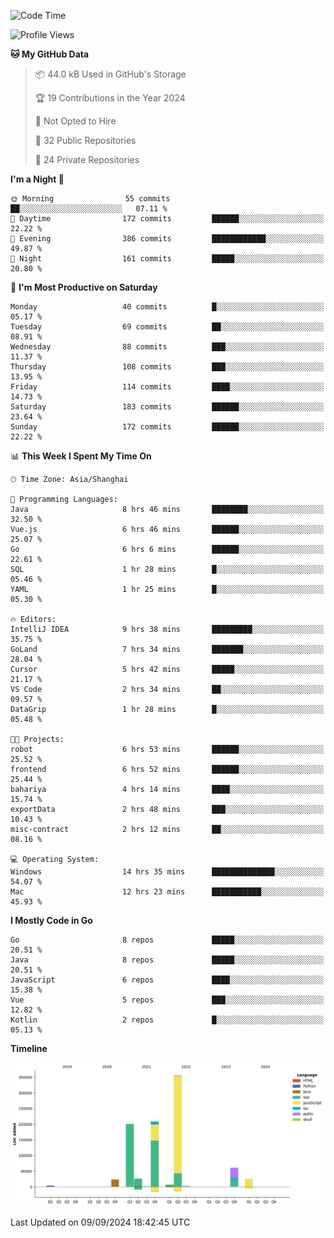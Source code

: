 <!--START_SECTION:waka-->
![Code Time](http://img.shields.io/badge/Code%20Time-2%2C678%20hrs%2020%20mins-blue)

![Profile Views](http://img.shields.io/badge/Profile%20Views-0-blue)

**🐱 My GitHub Data** 

> 📦 44.0 kB Used in GitHub's Storage 
 > 
> 🏆 19 Contributions in the Year 2024
 > 
> 🚫 Not Opted to Hire
 > 
> 📜 32 Public Repositories 
 > 
> 🔑 24 Private Repositories 
 > 
**I'm a Night 🦉** 

```text
🌞 Morning                55 commits          ██░░░░░░░░░░░░░░░░░░░░░░░   07.11 % 
🌆 Daytime                172 commits         ██████░░░░░░░░░░░░░░░░░░░   22.22 % 
🌃 Evening                386 commits         ████████████░░░░░░░░░░░░░   49.87 % 
🌙 Night                  161 commits         █████░░░░░░░░░░░░░░░░░░░░   20.80 % 
```
📅 **I'm Most Productive on Saturday** 

```text
Monday                   40 commits          █░░░░░░░░░░░░░░░░░░░░░░░░   05.17 % 
Tuesday                  69 commits          ██░░░░░░░░░░░░░░░░░░░░░░░   08.91 % 
Wednesday                88 commits          ███░░░░░░░░░░░░░░░░░░░░░░   11.37 % 
Thursday                 108 commits         ███░░░░░░░░░░░░░░░░░░░░░░   13.95 % 
Friday                   114 commits         ████░░░░░░░░░░░░░░░░░░░░░   14.73 % 
Saturday                 183 commits         ██████░░░░░░░░░░░░░░░░░░░   23.64 % 
Sunday                   172 commits         ██████░░░░░░░░░░░░░░░░░░░   22.22 % 
```


📊 **This Week I Spent My Time On** 

```text
🕑︎ Time Zone: Asia/Shanghai

💬 Programming Languages: 
Java                     8 hrs 46 mins       ████████░░░░░░░░░░░░░░░░░   32.50 % 
Vue.js                   6 hrs 46 mins       ██████░░░░░░░░░░░░░░░░░░░   25.07 % 
Go                       6 hrs 6 mins        ██████░░░░░░░░░░░░░░░░░░░   22.61 % 
SQL                      1 hr 28 mins        █░░░░░░░░░░░░░░░░░░░░░░░░   05.46 % 
YAML                     1 hr 25 mins        █░░░░░░░░░░░░░░░░░░░░░░░░   05.30 % 

🔥 Editors: 
IntelliJ IDEA            9 hrs 38 mins       █████████░░░░░░░░░░░░░░░░   35.75 % 
GoLand                   7 hrs 34 mins       ███████░░░░░░░░░░░░░░░░░░   28.04 % 
Cursor                   5 hrs 42 mins       █████░░░░░░░░░░░░░░░░░░░░   21.17 % 
VS Code                  2 hrs 34 mins       ██░░░░░░░░░░░░░░░░░░░░░░░   09.57 % 
DataGrip                 1 hr 28 mins        █░░░░░░░░░░░░░░░░░░░░░░░░   05.48 % 

🐱‍💻 Projects: 
robot                    6 hrs 53 mins       ██████░░░░░░░░░░░░░░░░░░░   25.52 % 
frontend                 6 hrs 52 mins       ██████░░░░░░░░░░░░░░░░░░░   25.44 % 
bahariya                 4 hrs 14 mins       ████░░░░░░░░░░░░░░░░░░░░░   15.74 % 
exportData               2 hrs 48 mins       ███░░░░░░░░░░░░░░░░░░░░░░   10.43 % 
misc-contract            2 hrs 12 mins       ██░░░░░░░░░░░░░░░░░░░░░░░   08.16 % 

💻 Operating System: 
Windows                  14 hrs 35 mins      ██████████████░░░░░░░░░░░   54.07 % 
Mac                      12 hrs 23 mins      ███████████░░░░░░░░░░░░░░   45.93 % 
```

**I Mostly Code in Go** 

```text
Go                       8 repos             █████░░░░░░░░░░░░░░░░░░░░   20.51 % 
Java                     8 repos             █████░░░░░░░░░░░░░░░░░░░░   20.51 % 
JavaScript               6 repos             ████░░░░░░░░░░░░░░░░░░░░░   15.38 % 
Vue                      5 repos             ███░░░░░░░░░░░░░░░░░░░░░░   12.82 % 
Kotlin                   2 repos             █░░░░░░░░░░░░░░░░░░░░░░░░   05.13 % 
```



**Timeline**

![Lines of Code chart](https://raw.githubusercontent.com/youtiaoguagua/youtiaoguagua/master/assets/bar_graph.png)


 Last Updated on 09/09/2024 18:42:45 UTC
<!--END_SECTION:waka-->